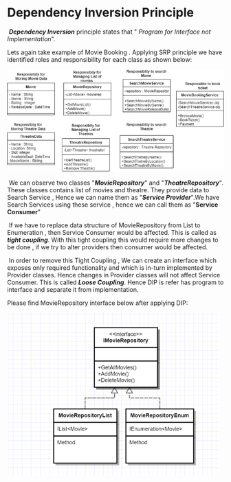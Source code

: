 <h1>Dependency Inversion Principle</h1>

​		***Dependency Inversion*** principle states that " *Program for Interface not Implementation*".

Lets again take example of Movie Booking . Applying SRP principle we have identified roles and responsibility for each class as shown below: 

<img src="Images\SRP_ClassesWithResponsibility.png" style="zoom:70%;" />



​	We can observe two classes "***MovieRepository***" and "***TheatreRepository***". These classes contains list of movies and theatre. They provide data to Search Service , Hence we can name them as "***Service Provider***".We have Search Services using these service , hence we can call them as "**Service Consumer**"

​	If we have to replace data structure of MovieRepository from List to Enumeration , then Service Consumer would be affected. This is called as ***tight coupling***.  With this tight coupling this would require more changes to be done , if we try to alter providers then consumer would be affected.

​	In order to remove this Tight Coupling , We can create an interface which exposes only required functionality and which is in-turn implemented by Provider classes. Hence changes in Provider classes will not affect Service Consumer. This is called ***Loose Coupling***. Hence DIP is refer has program to interface and separate it from implementation.



Please find MovieRepository interface below after applying DIP: 

<img src="Images\DependencyInversion.PNG" style="zoom:70%;" />



